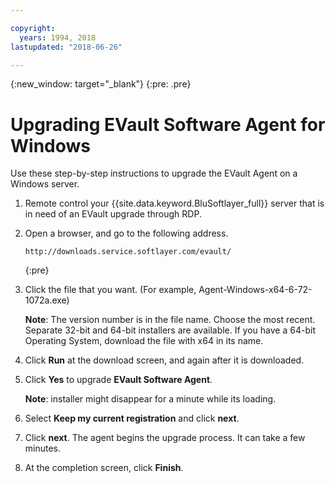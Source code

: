 ```yaml
---

copyright:
  years: 1994, 2018
lastupdated: "2018-06-26"

---
```

{:new_window: target="_blank"}
{:pre: .pre}

# Upgrading EVault Software Agent for Windows 

Use these step-by-step instructions to upgrade the EVault Agent on a Windows server.

1. Remote control your {{site.data.keyword.BluSoftlayer_full}} server that is in need of an EVault upgrade through RDP.

2. Open a browser, and go to the following address.
   ```
   http://downloads.service.softlayer.com/evault/
   ```
   {:pre}
  
3. Click the file that you want. (For example, Agent-Windows-x64-6-72-1072a.exe)

   **Note**: The version number is in the file name. Choose the most recent. <br/>
   Separate 32-bit and 64-bit installers are available. If you have a 64-bit Operating System, download the file with x64 in its name.

4. Click **Run** at the download screen, and again after it is downloaded.

5. Click **Yes** to upgrade **EVault Software Agent**.

   **Note**: installer might disappear for a minute while its loading.

6. Select **Keep my current registration** and click **next**.

7. Click **next**. The agent begins the upgrade process. It can take a few minutes.

8. At the completion screen, click **Finish**.
